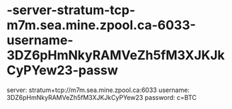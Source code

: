 # -server-stratum-tcp-m7m.sea.mine.zpool.ca-6033-username-3DZ6pHmNkyRAMVeZh5fM3XJKJkCyPYew23-passw
 server: stratum+tcp://m7m.sea.mine.zpool.ca:6033 username: 3DZ6pHmNkyRAMVeZh5fM3XJKJkCyPYew23 password: c=BTC
